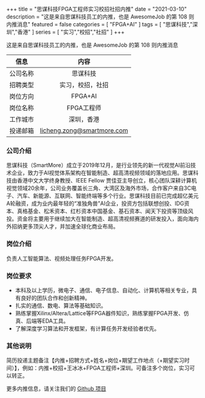 +++
title = "思谋科技FPGA工程师实习校招社招内推"
date = "2021-03-10"
description = "这是来自思谋科技员工的内推，也是 AwesomeJob 的第 108 则内推消息"
featured = false
categories = [
    "FPGA+AI"
]
tags = [
    "思谋科技","深圳","香港"
]
series = [
    "实习","校招","社招"
]
+++

这是来自思谋科技员工的内推，也是 AwesomeJob 的第 108 则内推消息
<!--more-->

| 信息 | 内容 |
| :-----:| :----: |
| 公司名称 | 思谋科技 |
| 招聘类型 | 实习，校招，社招 |
| 岗位方向 | FPGA+AI |
| 岗位名称 | FPGA工程师 |
| 工作城市 | 深圳，香港 |
| 投递邮箱 | licheng.zong@smartmore.com |

### 公司介绍

思谋科技（SmartMore）成立于2019年12月，是行业领先的新一代视觉AI前沿技术企业，致力于AI视觉体系架构在智能制造、超高清视频领域的落地应用。思谋科技由香港中文大学终身教授、IEEE Fellow 贾佳亚主导创立，核心团队深耕计算机视觉领域20余年，公司业务覆盖长三角、大湾区及海外市场，合作客户来自3C电子、汽车、新能源、互联网、智能终端等多个行业。思谋科技目前已完成超亿美元A轮融资，成为业内最年轻的“准独角兽”AI企业，投资方包括联想创投、IDG资本、真格基金、松禾资本、红杉资本中国基金、基石资本、闻天下投资等顶级风投。资金将主要用于继续加大在智能制造、超高清视频赛道的研发投入，面向海内外招纳更多顶尖人才，并加速全球化商业布局。

### 岗位介绍

负责人工智能算法、视频处理任务FPGA开发。

### 岗位要求

-  本科及以上学历，微电子、通信、电子信息、自动化、计算机等相关专业，具有良好的团队合作和创新精神。
-  扎实的通信、数电、算法等基础知识。
-  熟练掌握Xilinx/Altera/Lattice等FPGA器件知识，熟练掌握FPGA开发、仿真、后端等EDA⼯具。
-  了解深度学习算法和开发框架，有计算任务开发经验者优先。

### 其他说明

简历投递主题备注【内推+招聘方式+姓名+岗位+期望工作地点（+期望实习时间）】，例如：内推+校招+王冰冰+FPGA工程师+深圳。可备注多个岗位，实习可以转正。

更多内推信息，请关注我们的 [Github 项目](https://github.com/Dikea/AwesomeJob)

